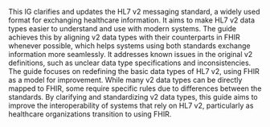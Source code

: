 This IG clarifies and updates the HL7 v2 messaging standard, a widely used format for exchanging healthcare information. It aims to make HL7 v2 data types easier to understand and use with modern systems. The guide achieves this by aligning v2 data types with their counterparts in FHIR whenever possible, which helps systems using both standards exchange information more seamlessly. It addresses known issues in the original v2 definitions, such as unclear data type specifications and inconsistencies. The guide focuses on redefining the basic data types of HL7 v2, using FHIR as a model for improvement. While many v2 data types can be directly mapped to FHIR, some require specific rules due to differences between the standards. By clarifying and standardizing v2 data types, this guide aims to improve the interoperability of systems that rely on HL7 v2, particularly as healthcare organizations transition to using FHIR.
